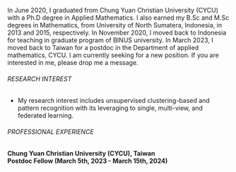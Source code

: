 In June 2020, I graduated from Chung Yuan Christian University (CYCU) with a Ph.D degree in Applied Mathematics. 
                I also earned my B.Sc and M.Sc degrees in Mathematics, from University of North Sumatera, Indonesia, in 2013 and 2015, respectively.
                In November 2020, I moved back to Indonesia for teaching in graduate program of BINUS university. In March 2023, I moved back to Taiwan 
				for a postdoc in the Department of applied mathematics, CYCU. I am currently seeking for a new position. If you are interested in me, 
				please drop me a message.


###### RESEARCH INTEREST
-   My research interest includes unsupervised clustering-based and pattern recognition with its leveraging to single, multi-view, and federated learning.


###### PROFESSIONAL EXPERIENCE

**Chung Yuan Christian University (CYCU), Taiwan**<br/>
**Postdoc Fellow (March 5th, 2023 - March 15th, 2024)**<br/>
